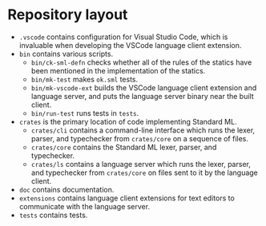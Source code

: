 # Repository layout

- `.vscode` contains configuration for Visual Studio Code, which is invaluable
  when developing the VSCode language client extension.
- `bin` contains various scripts.
  - `bin/ck-sml-defn` checks whether all of the rules of the statics have been
    mentioned in the implementation of the statics.
  - `bin/mk-test` makes `ok.sml` tests.
  - `bin/mk-vscode-ext` builds the VSCode language client extension and language
    server, and puts the language server binary near the built client.
  - `bin/run-test` runs tests in `tests`.
- `crates` is the primary location of code implementing Standard ML.
  - `crates/cli` contains a command-line interface which runs the lexer, parser,
    and typechecker from `crates/core` on a sequence of files.
  - `crates/core` contains the Standard ML lexer, parser, and typechecker.
  - `crates/ls` contains a language server which runs the lexer, parser, and
    typechecker from `crates/core` on files sent to it by the language client.
- `doc` contains documentation.
- `extensions` contains language client extensions for text editors to
  communicate with the language server.
- `tests` contains tests.
